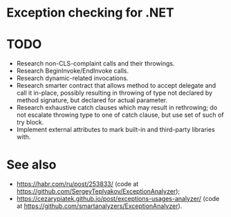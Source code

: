 Exception checking for .NET
===========================

TODO
====

- Research non-CLS-complaint calls and their throwings.
- Research BeginInvoke/EndInvoke calls.
- Research dynamic-related invocations.
- Research smarter contract that allows method to accept delegate and call it in-place,
  possibly resulting in throwing of type not declared by method signature, but declared
  for actual parameter.
- Research exhaustive catch clauses which may result in rethrowing; do not escalate
  throwing type to one of catch clause, but use set of such of try block.
- Implement external attributes to mark built-in and third-party libraries with.

See also
========

- https://habr.com/ru/post/253833/ (code at https://github.com/SergeyTeplyakov/ExceptionAnalyzer);
- https://cezarypiatek.github.io/post/exceptions-usages-analyzer/ (code at https://github.com/smartanalyzers/ExceptionAnalyzer).
